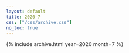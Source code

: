 ```yaml
---
layout: default
title: 2020–7
css: ["/css/archive.css"]
no_toc: true
---
```


{% include archive.html year=2020 month=7 %}
